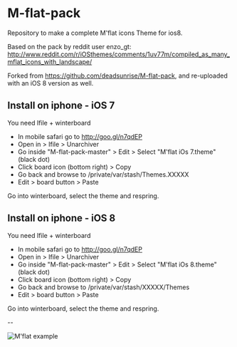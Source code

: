 M-flat-pack
===========

Repository to make a complete M'flat icons Theme for ios8.

Based on the pack by reddit user enzo_gt: http://www.reddit.com/r/iOSthemes/comments/1uv77m/compiled_as_many_mflat_icons_with_landscape/

Forked from https://github.com/deadsunrise/M-flat-pack, and re-uploaded with an iOS 8 version as well.



## Install on iphone - iOS 7

You need Ifile + winterboard

  - In mobile safari go to http://goo.gl/n7qdEP  
  - Open in > Ifile > Unarchiver
  - Go inside "M-flat-pack-master" > Edit > Select "M'flat iOs 7.theme" (black dot) 
  - Click board icon (bottom right)  >  Copy
  - Go back and browse to /private/var/stash/Themes.XXXXX
  - Edit > board button > Paste

Go into winterboard, select the theme and respring.

## Install on iphone - iOS 8

You need Ifile + winterboard

  - In mobile safari go to http://goo.gl/n7qdEP  
  - Open in > Ifile > Unarchiver
  - Go inside "M-flat-pack-master" > Edit > Select "M'flat iOs 8.theme" (black dot) 
  - Click board icon (bottom right)  >  Copy
  - Go back and browse to /private/var/stash/XXXXX/Themes
  - Edit > board button > Paste

Go into winterboard, select the theme and respring.

--

![M'flat example](http://i.imgur.com/j2CLZLZ.jpg "M'flat example")
